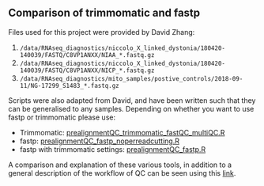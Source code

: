 ## Comparison of trimmomatic and fastp
Files used for this project were provided by David Zhang:
1. ```/data/RNAseq_diagnostics/niccolo_X_linked_dystonia/180420-140039/FASTQ/C8VP1ANXX/NIAA_*.fastq.gz```
2. ```/data/RNAseq_diagnostics/niccolo_X_linked_dystonia/180420-140039/FASTQ/C8VP1ANXX/NICP_*.fastq.gz```
3. ```/data/RNAseq_diagnostics/mito_samples/postive_controls/2018-09-11/NG-17299_S1483_*.fastq.gz```

Scripts were also adapted from David, and have been written such that they can be generalised to any samples. Depending on whether you want to use fastp or trimmomatic please use:
- Trimmomatic: [prealignmentQC_trimmomatic_fastQC_multiQC.R](Comparison_Trimmomatic_Fastp/prealignmentQC_trimmomatic_fastQC_multiQC.R)
- fastp: [prealignmentQC_fastp_noperreadcutting.R](Comparison_Trimmomatic_Fastp/prealignmentQC_fastp_noperreadcutting.R)
- fastp with trimmomatic settings: [prealignmentQC_fastp.R](Comparison_Trimmomatic_Fastp/prealignmentQC_fastp.R)

A comparison and explanation of these various tools, in addition to a general description of the workflow of QC can be seen using this [link](Rmd_workflow/prealignmentQC_comparison_workflow.html).
